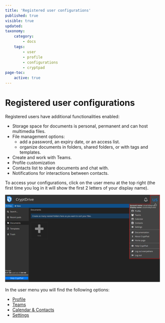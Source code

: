 ```yaml
---
title: 'Registered user configurations'
published: true
visible: true
updated:
taxonomy:
    category:
        - docs
    tags:
        - user
        - profile
        - configurations
        - cryptpad
page-toc:
    active: true
---
```


# Registered user configurations
Registered users have additional functionalities enabled:

- Storage space for documents is personal, permanent and can host multimedia files.
- File management options:
  * add a password, an expiry date, or an access list.
  * organize documents in folders, shared folders, or with tags and templates.
- Create and work with Teams.
- Profile customization
- Contacts list to share documents and chat with.
- Notifications for interactions between contacts.

To access your configurations, click on the user menu at the top right (the first time you log in it will show the first 2 letters of your display name).

![](en/settings.png)


In the user menu you will find the following options:

- [Profile](../profile)
- [Teams](../teams)
- [Calendar & Contacts](../calendar-contacts)
- [Settings](../settings)
